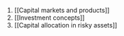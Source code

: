 1. [[Capital markets and products]]
2. [[Investment concepts]]
3. [[Capital allocation in risky assets]]